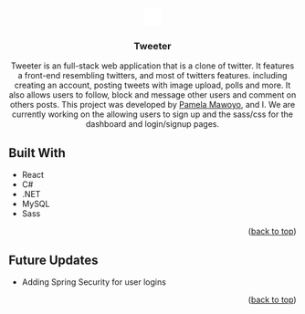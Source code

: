 <br />
<div>
<div align="center">
  <a id="top" href="https://github.com/HJohnRoss/Tweeter">
    <img src="client/src/assets/twitter-logo.png" alt="Logo">
  </a>
</div>
<h3 align="center">Tweeter</h3>

  <p align="center">
    Tweeter is an full-stack web application that is a clone of twitter. It features a front-end resembling twitters, and most of twitters features. including creating an account, posting tweets with image upload, polls and more. It also allows users to follow, block and message other users and comment on others posts. This project was developed by <a href="https://github.com/PamMaw23">Pamela Mawoyo</a>, and I. We are currently working on the allowing users to sign up and the sass/css for the dashboard and login/signup pages.
  </p>
</div>

<!-- ABOUT THE PROJECT -->
## Built With

* React
* C#
* .NET
* MySQL
* Sass

<p align="right">(<a href="#top">back to top</a>)</p>

## Future Updates

* Adding Spring Security for user logins

<p align="right">(<a href="#top">back to top</a>)</p>
